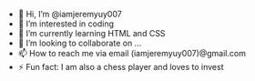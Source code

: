 - 👋 Hi, I’m @iamjeremyuy007
- 👀 I’m interested in coding
- 🌱 I’m currently learning HTML and CSS
- 💞️ I’m looking to collaborate on ...
- 📫 How to reach me via email (iamjeremyuy007)@gmail.com
- ⚡ Fun fact: I am also a chess player and loves to invest

<!---
iamjeremyuy007/iamjeremyuy007 is a ✨ special ✨ repository because its `README.md` (this file) appears on your GitHub profile.
You can click the Preview link to take a look at your changes.
--->
